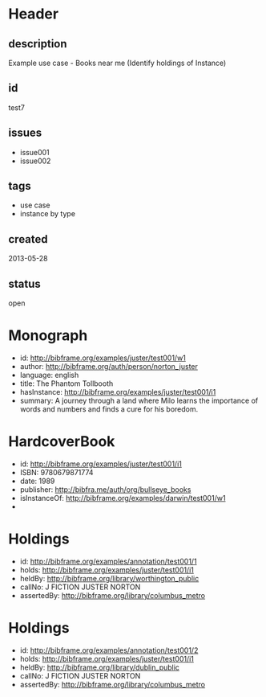 # Header

## description

Example use case - Books near me (Identify holdings of Instance)

## id

test7

## issues

* issue001
* issue002

## tags

* use case
* instance by type

## created

2013-05-28

## status

open

# Monograph

* id: http://bibframe.org/examples/juster/test001/w1
* author: <http://bibframe.org/auth/person/norton_juster>
* language: english
* title: The Phantom Tollbooth
* hasInstance: http://bibframe.org/examples/juster/test001/i1
* summary:  A journey through a land where Milo learns the importance of words and numbers and finds a cure for his boredom.


# HardcoverBook

* id: http://bibframe.org/examples/juster/test001/i1
* ISBN: 9780679871774
* date: 1989
* publisher: http://bibfra.me/auth/org/bullseye_books
* isInstanceOf: http://bibframe.org/examples/darwin/test001/w1
* 

# Holdings

* id: http://bibframe.org/examples/annotation/test001/1
* holds: http://bibframe.org/examples/juster/test001/i1
* heldBy: http://bibframe.org/library/worthington_public
* callNo: J FICTION JUSTER NORTON
* assertedBy: http://bibframe.org/library/columbus_metro
 
# Holdings

* id: http://bibframe.org/examples/annotation/test001/2
* holds: http://bibframe.org/examples/juster/test001/i1
* heldBy: http://bibframe.org/library/dublin_public
* callNo: J FICTION JUSTER NORTON
* assertedBy: http://bibframe.org/library/columbus_metro



